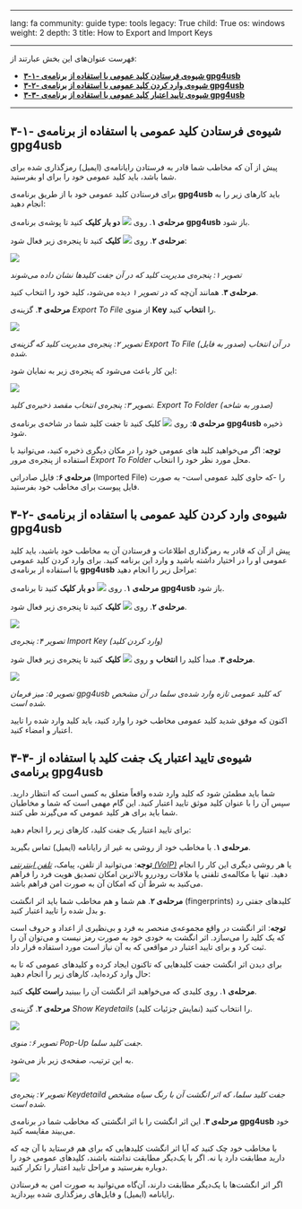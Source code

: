 

---

lang: fa
community: guide
type: tools
legacy: True
child: True
os: windows
weight: 2
depth: 3
title: How to Export and Import Keys

---

فهرست عنوان‌های این بخش عبارتند از:

- [**۳-۱- شیوه‌ی فرستادن کلید عمومی با استفاده از برنامه‌ی gpg4usb**](#3.1)
- [**۳-۲- شیوه‌ی وارد کردن کلید عمومی با استفاده از برنامه‌ی gpg4usb**](#3.2)
- [**۳-۳- شیوه‌ی تایید اعتبار کلید عمومی با استفاده از برنامه‌ی gpg4usb**](#3.3)

-------

<a name="3.1"></a>
## ۳-۱- شیوه‌ی فرستادن کلید عمومی با استفاده از برنامه‌ی gpg4usb ##

پیش از آن که مخاطب شما قادر به فرستادن رایانامه‌ی (ایمیل) رمزگذاری شده برای شما باشد، باید کلید عمومی خود را برای او بفرستید.

برای فرستادن کلید عمومی خود با از طریق برنامه‌ی **gpg4usb** باید کارهای زیر را به انجام دهید:

**مرحله‌ی ۱**. روی ![](/sbox/screen/gpg4usb-en/02.png) **دو بار کلیک** کنید تا پوشه‌ی برنامه‌ی **gpg4usb** باز شود.

**مرحله‌ی ۲**. روی ![](/sbox/screen/gpg4usb-en/03.png) **کلیک** کنید تا پنجره‌ی زیر فعال شود:

![](/sbox/screen/gpg4usb-en/10.png)

*تصویر ۱: پنجره‌ی مدیریت کلید که در آن جفت کلیدها نشان داده می‌شوند*

**مرحله‌ی ۳**. همانند آن‌چه که در *تصویر ۱* دیده می‌شود، کلید خود را انتخاب کنید.

**مرحله‌ی ۴**. گزینه‌ی *Export To File* از منوی **Key** را **انتخاب** کنید.

![](/sbox/screen/gpg4usb-en/11.png)

*تصویر ۲: پنجره‌ی مدیریت کلید که گزینه‌ی Export To File (صدور به فایل) در آن انتخاب شده.*

این کار باعث می‌شود که پنجره‌ی زیر به نمایان شود:

![](/sbox/screen/gpg4usb-en/12.png)

*تصویر ۳: پنجره‌ی انتخاب مقصد ذخیره‌ی کلید. Export To Folder (صدور به شاخه)*

**مرحله‌ی ۵**: روی ![](/sbox/screen/gpg4usb-en/13.png) کلیک کنید تا جفت کلید شما در شاخه‌ی برنامه‌ی **gpg4usb** ذخیره شود.

**توجه**: اگر می‌خواهید کلید های عمومی خود را در مکان دیگری ذخیره کنید، می‌توانید با استفاده از پنجره‌ی مرور *Export To Folder* محل مورد نظر خود را انتخاب.

**مرحله‌ی ۶**: فایل صادراتی (Imported File) را -که حاوی کلید عمومی است- به صورت فایل پیوست برای مخاطب خود بفرستید.

<a name="3.2"></a>
## ۳-۲- شیوه‌ی وارد کردن کلید عمومی با استفاده از برنامه‌ی gpg4usb ##

پیش از آن که قادر به رمزگذاری اطلاعات و فرستادن آن به مخاطب خود باشید، باید کلید عمومی او را در اختیار داشته باشید و وارد این برنامه کنید. برای وارد کردن کلید عمومی با استفاده از برنامه‌ی **gpg4usb** مراحل زیر را انجام دهید:

**مرحله‌ی ۱**. روی ![](/sbox/screen/gpg4usb-en/03.png) **دو بار کلیک** کنید تا برنامه‌ی **gpg4usb** باز شود.

**مرحله‌ی ۲**. روی ![](/sbox/screen/gpg4usb-en/14.png) **کلیک** کنید تا پنجره‌ی زیر فعال شود.

![](/sbox/screen/gpg4usb-en/15.png)

*تصویر ۴: پنجره‌ی Import Key (وارد کردن کلید)*

**مرحله‌ی ۳**. مبدأ کلید را **انتخاب** و روی ![](/sbox/screen/gpg4usb-en/09.png) **کلیک** کنید تا پنجره‌ی زیر فعال شود.

![](/sbox/screen/gpg4usb-en/16.png)

*تصویر ۵: میز فرمان gpg4usb که کلید عمومی تازه وارد شده‌ی سلما در آن مشخص شده است.*

اکنون که موفق شدید کلید عمومی مخاطب خود را وارد کنید، باید کلید وارد شده را تایید اعتبار و امضاء کنید.

<a name="3.3"></a>
## ۳-۳- شیوه‌ی تایید اعتبار یک جفت کلید با استفاده از برنامه‌ی gpg4usb ##

شما باید مطمئن شود که کلید وارد شده واقعاً متعلق به کسی است که انتظار دارید. سپس آن را با عنوان کلید موثق تایید اعتبار کنید. این گام مهمی است که شما و مخاطبان شما باید برای هر کلید عمومی که می‌گیرند طی کنند.

برای تایید اعتبار یک جفت کلید، کارهای زیر را انجام دهید:

**مرحله‌ی ۱**. با مخاطب خود از روشی به غیر از رایانامه (ایمیل) تماس بگیرید.

**توجه**: می‌توانید از تلفن، پیامک، [*تلفن اینترنتی (VoIP)*](glossary#VOIP) یا هر روشی دیگری این کار را انجام دهید. تنها با مکالمه‌ی تلفنی یا ملاقات رودررو بالاترین امکان تصدیق هویت فرد را فراهم می‌کنید به شرط آن که امکان آن به صورت امن فراهم باشد. 

**مرحله‌ی ۲**. هم شما و هم مخاطب شما باید اثر انگشت (fingerprints) کلیدهای جفتی رد و بدل شده را تایید اعتبار کنید.

**توجه**:‌ اثر انگشت در واقع مجموعه‌ی منحصر به فرد و بی‌نظیری از اعداد و حروف است که یک کلید را می‌سازد. اثر انگشت به خودی خود به صورت رمز نیست و می‌توان آن را ثبت کرد و برای تایید اعتبار در مواقعی که به آن نیاز است مورد استفاده قرار داد.

برای دیدن اثر انگشت جفت کلیدهایی که تاکنون ایجاد کرده و کلیدهای عمومی که تا به حال وارد کرده‌اید، کارهای زیر را انجام دهید:

**مرحله‌ی ۱**. روی کلیدی که می‌خواهید اثر انگشت آن را ببینید **راست کلیک** کنید.

**مرحله‌ی ۲**. گزینه‌ی *Show Keydetails* (نمایش جزئیات کلید) را انتخاب کنید.

![](/sbox/screen/gpg4usb-en/17.png)

*تصویر ۶: منوی Pop-Up جفت کلید سلما.*

به این ترتیب، صفحه‌ی زیر باز می‌شود.

![](/sbox/screen/gpg4usb-en/18.png)

*تصویر ۷: پنجره‌ی Keydetaild جفت کلید سلما، که اثر انگشت آن با رنگ سیاه مشخص شده است.*

**مرحله‌ی ۳**. این اثر انگشت را با اثر انگشتی که مخاطب شما در برنامه‌ی **gpg4usb** خود می‌بیند مقایسه کنید.

با مخاطب خود چک کنید که آیا اثر انگشت کلیدهایی که برای هم فرستاید با آن چه که دارید مطابقت دارد یا نه. اگر با یک‌دیگر مطابقت نداشته باشند، کلیدهای عمومی خود را دوباره بفرستید و مراحل تایید اعتبار را تکرار کنید.

اگر اثر انگشت‌ها با یک‌دیگر مطابقت دارند، آن‌گاه می‌توانید به صورت امن به فرستادن رایانامه (ایمیل) و فایل‌های رمزگذاری شده بپردازید.

